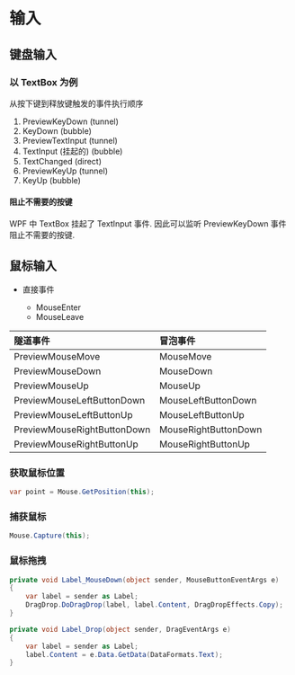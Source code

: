 # 输入

## 键盘输入

### 以 TextBox 为例

从按下键到释放键触发的事件执行顺序

1.  PreviewKeyDown (tunnel)
1.  KeyDown (bubble)
1.  PreviewTextInput (tunnel)
1.  TextInput (挂起的) (bubble)
1.  TextChanged (direct)
1.  PreviewKeyUp (tunnel)
1.  KeyUp (bubble)

#### 阻止不需要的按键

WPF 中 TextBox 挂起了 TextInput 事件. 因此可以监听 PreviewKeyDown 事件阻止不需要的按键.

## 鼠标输入

-   直接事件

    -   MouseEnter
    -   MouseLeave

| 隧道事件                    | 冒泡事件             |
| :-------------------------- | :------------------- |
| PreviewMouseMove            | MouseMove            |
| PreviewMouseDown            | MouseDown            |
| PreviewMouseUp              | MouseUp              |
| PreviewMouseLeftButtonDown  | MouseLeftButtonDown  |
| PreviewMouseLeftButtonUp    | MouseLeftButtonUp    |
| PreviewMouseRightButtonDown | MouseRightButtonDown |
| PreviewMouseRightButtonUp   | MouseRightButtonUp   |

### 获取鼠标位置

```csharp
var point = Mouse.GetPosition(this);
```


### 捕获鼠标

```csharp
Mouse.Capture(this);
```

### 鼠标拖拽

```csharp
private void Label_MouseDown(object sender, MouseButtonEventArgs e)
{
    var label = sender as Label;
    DragDrop.DoDragDrop(label, label.Content, DragDropEffects.Copy);
}

private void Label_Drop(object sender, DragEventArgs e)
{
    var label = sender as Label;
    label.Content = e.Data.GetData(DataFormats.Text);
}
```
